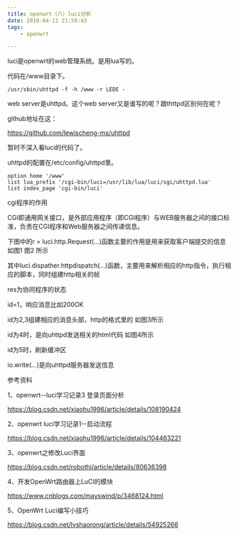 ```yaml
---
title: openwrt（八）luci分析
date: 2018-04-11 21:59:43
tags:
	- openwrt

---
```




luci是openwrt的web管理系统。是用lua写的。

代码在/www目录下。

```
/usr/sbin/uhttpd -f -h /www -r LEDE -
```

web server是uhttpd。这个web server又是谁写的呢？跟thttpd区别何在呢？

github地址在这：

https://github.com/lewischeng-ms/uhttpd



暂时不深入看luci的代码了。



uhttpd的配置在/etc/config/uhttpd里。

```
option home '/www'
list lua_prefix '/cgi-bin/luci=/usr/lib/lua/luci/sgi/uhttpd.lua'
list index_page 'cgi-bin/luci'
```

cgi程序的作用

CGI即通用网关接口，是外部应用程序（即CGI程序）与WEB服务器之间的接口标准，负责在CGI程序和Web服务器之间传递信息。

下图中的r = luci.http.Request(…)函数主要的作用是用来获取客户端提交的信息如图1 图2 所示

其中luci.dispather.httpdispatch(…)函数，主要用来解析相应的http指令，执行相应的脚本，同时组建http相关的帧



res为协同程序的状态

id=1，响应消息比如200OK

id为2,3组建相应的消息头部，http的格式里的 如图3所示

id为4时，是向uhttpd发送相关的html代码  如图4所示

id为5时，刷新缓冲区

io.write(…)是向uhttpd服务器发送信息



参考资料

1、openwrt--luci学习记录3 登录页面分析

https://blog.csdn.net/xiaohu1996/article/details/108190424

2、openwrt luci学习记录1--启动流程

https://blog.csdn.net/xiaohu1996/article/details/104463221

3、openwrt之修改Luci界面

https://blog.csdn.net/robothj/article/details/80636398

4、开发OpenWrt路由器上LuCI的模块

https://www.cnblogs.com/mayswind/p/3468124.html

5、OpenWrt Luci编写小技巧

https://blog.csdn.net/lvshaorong/article/details/54925266